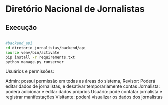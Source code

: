 # Diretório Nacional de Jornalistas

## Execução

```sh

#backend_api
cd diretorio_jornalistas/backend/api
source venv/bin/activate
pip install -r requirements.txt
python manage.py runserver

```

Usuários e permissões:

Admin: possui permissão em todas as áreas do sistema,
Revisor: Poderá editar dados de jornalistas, e desativar temporariamente contas
Jornalista: poderá adicionar e editar dados próprios
Usuário: pode contatar jornalista e registrar manifestações
Visitante: poderá visualizar os dados dos jornalistas
